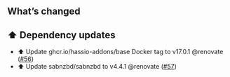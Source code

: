 ## What’s changed

## ⬆️ Dependency updates

- ⬆️ Update ghcr.io/hassio-addons/base Docker tag to v17.0.1 @renovate ([#56](https://github.com/hassio-addons/addon-sabnzbd/pull/56))
- ⬆️ Update sabnzbd/sabnzbd to v4.4.1 @renovate ([#57](https://github.com/hassio-addons/addon-sabnzbd/pull/57))
